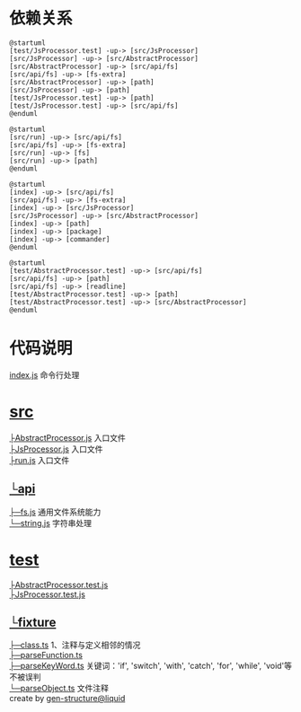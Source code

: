 # 依赖关系
```plantuml
@startuml
[test/JsProcessor.test] -up-> [src/JsProcessor]
[src/JsProcessor] -up-> [src/AbstractProcessor]
[src/AbstractProcessor] -up-> [src/api/fs]
[src/api/fs] -up-> [fs-extra]
[src/AbstractProcessor] -up-> [path]
[src/JsProcessor] -up-> [path]
[test/JsProcessor.test] -up-> [path]
[test/JsProcessor.test] -up-> [src/api/fs]
@enduml
```
```plantuml
@startuml
[src/run] -up-> [src/api/fs]
[src/api/fs] -up-> [fs-extra]
[src/run] -up-> [fs]
[src/run] -up-> [path]
@enduml
```
```plantuml
@startuml
[index] -up-> [src/api/fs]
[src/api/fs] -up-> [fs-extra]
[index] -up-> [src/JsProcessor]
[src/JsProcessor] -up-> [src/AbstractProcessor]
[index] -up-> [path]
[index] -up-> [package]
[index] -up-> [commander]
@enduml
```
```plantuml
@startuml
[test/AbstractProcessor.test] -up-> [src/api/fs]
[src/api/fs] -up-> [path]
[src/api/fs] -up-> [readline]
[test/AbstractProcessor.test] -up-> [path]
[test/AbstractProcessor.test] -up-> [src/AbstractProcessor]
@enduml
```
# 代码说明
[index.js](index.js)	命令行处理<br>
# [src](src)
[├AbstractProcessor.js](src/AbstractProcessor.js)	入口文件<br>
[├JsProcessor.js](src/JsProcessor.js)	入口文件<br>
[├run.js](src/run.js)	入口文件<br>
## [└api](src/api)
[├─fs.js](src/api/fs.js)	通用文件系统能力<br>
[└─string.js](src/api/string.js)	字符串处理<br>
# [test](test)
[├AbstractProcessor.test.js](test/AbstractProcessor.test.js)	<br>
[├JsProcessor.test.js](test/JsProcessor.test.js)	<br>
## [└fixture](test/fixture)
[├─class.ts](test/fixture/class.ts)	1、注释与定义相邻的情况<br>
[├─parseFunction.ts](test/fixture/parseFunction.ts)	<br>
[├─parseKeyWord.ts](test/fixture/parseKeyWord.ts)	关键词：'if', 'switch', 'with', 'catch', 'for', 'while', 'void'等不被误判<br>
[└─parseObject.ts](test/fixture/parseObject.ts)	文件注释<br>
  create by [gen-structure@liquid](https://github.com/ljquan/gen-structure.git)